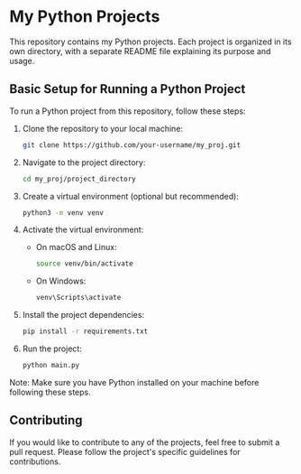 # My Python Projects

This repository contains my Python projects. Each project is organized in its own directory, with a separate README file explaining its purpose and usage.


## Basic Setup for Running a Python Project

To run a Python project from this repository, follow these steps:

1. Clone the repository to your local machine:
    ```bash
    git clone https://github.com/your-username/my_proj.git
    ```

2. Navigate to the project directory:
    ```bash
    cd my_proj/project_directory
    ```

3. Create a virtual environment (optional but recommended):
    ```bash
    python3 -m venv venv
    ```

4. Activate the virtual environment:
    - On macOS and Linux:
      ```bash
      source venv/bin/activate
      ```
    - On Windows:
      ```bash
      venv\Scripts\activate
      ```

5. Install the project dependencies:
    ```bash
    pip install -r requirements.txt
    ```

6. Run the project:
    ```bash
    python main.py
    ```

Note: Make sure you have Python installed on your machine before following these steps.

## Contributing

If you would like to contribute to any of the projects, feel free to submit a pull request. Please follow the project's specific guidelines for contributions.



